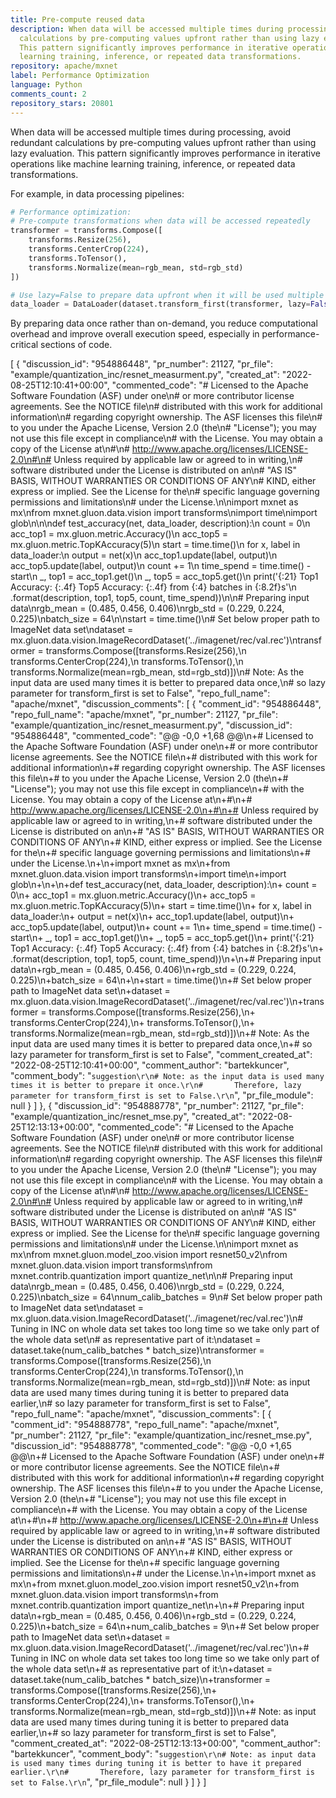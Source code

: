 ```yaml
---
title: Pre-compute reused data
description: When data will be accessed multiple times during processing, avoid redundant
  calculations by pre-computing values upfront rather than using lazy evaluation.
  This pattern significantly improves performance in iterative operations like machine
  learning training, inference, or repeated data transformations.
repository: apache/mxnet
label: Performance Optimization
language: Python
comments_count: 2
repository_stars: 20801
---
```


When data will be accessed multiple times during processing, avoid redundant calculations by pre-computing values upfront rather than using lazy evaluation. This pattern significantly improves performance in iterative operations like machine learning training, inference, or repeated data transformations.

For example, in data processing pipelines:

```python
# Performance optimization:
# Pre-compute transformations when data will be accessed repeatedly
transformer = transforms.Compose([
    transforms.Resize(256),
    transforms.CenterCrop(224),
    transforms.ToTensor(),
    transforms.Normalize(mean=rgb_mean, std=rgb_std)
])

# Use lazy=False to prepare data upfront when it will be used multiple times
data_loader = DataLoader(dataset.transform_first(transformer, lazy=False))
```

By preparing data once rather than on-demand, you reduce computational overhead and improve overall execution speed, especially in performance-critical sections of code.


[
  {
    "discussion_id": "954886448",
    "pr_number": 21127,
    "pr_file": "example/quantization_inc/resnet_measurment.py",
    "created_at": "2022-08-25T12:10:41+00:00",
    "commented_code": "# Licensed to the Apache Software Foundation (ASF) under one\n# or more contributor license agreements.  See the NOTICE file\n# distributed with this work for additional information\n# regarding copyright ownership.  The ASF licenses this file\n# to you under the Apache License, Version 2.0 (the\n# \"License\"); you may not use this file except in compliance\n# with the License.  You may obtain a copy of the License at\n#\n#   http://www.apache.org/licenses/LICENSE-2.0\n#\n# Unless required by applicable law or agreed to in writing,\n# software distributed under the License is distributed on an\n# \"AS IS\" BASIS, WITHOUT WARRANTIES OR CONDITIONS OF ANY\n# KIND, either express or implied.  See the License for the\n# specific language governing permissions and limitations\n# under the License.\n\nimport mxnet as mx\nfrom mxnet.gluon.data.vision import transforms\nimport time\nimport glob\n\n\ndef test_accuracy(net, data_loader, description):\n  count = 0\n  acc_top1 = mx.gluon.metric.Accuracy()\n  acc_top5 = mx.gluon.metric.TopKAccuracy(5)\n  start = time.time()\n  for x, label in data_loader:\n    output = net(x)\n    acc_top1.update(label, output)\n    acc_top5.update(label, output)\n    count += 1\n  time_spend = time.time() - start\n  _, top1 = acc_top1.get()\n  _, top5 = acc_top5.get()\n  print('{:21} Top1 Accuracy: {:.4f} Top5 Accuracy: {:.4f} from {:4} batches in {:8.2f}s'\n        .format(description, top1, top5, count, time_spend))\n\n# Preparing input data\nrgb_mean = (0.485, 0.456, 0.406)\nrgb_std = (0.229, 0.224, 0.225)\nbatch_size = 64\n\nstart = time.time()\n# Set below proper path to ImageNet data set\ndataset = mx.gluon.data.vision.ImageRecordDataset('../imagenet/rec/val.rec')\ntransformer = transforms.Compose([transforms.Resize(256),\n                                  transforms.CenterCrop(224),\n                                  transforms.ToTensor(),\n                                  transforms.Normalize(mean=rgb_mean, std=rgb_std)])\n# Note: As the input data are used many times it is better to prepared data once,\n#       so lazy parameter for transform_first is set to False",
    "repo_full_name": "apache/mxnet",
    "discussion_comments": [
      {
        "comment_id": "954886448",
        "repo_full_name": "apache/mxnet",
        "pr_number": 21127,
        "pr_file": "example/quantization_inc/resnet_measurment.py",
        "discussion_id": "954886448",
        "commented_code": "@@ -0,0 +1,68 @@\n+# Licensed to the Apache Software Foundation (ASF) under one\n+# or more contributor license agreements.  See the NOTICE file\n+# distributed with this work for additional information\n+# regarding copyright ownership.  The ASF licenses this file\n+# to you under the Apache License, Version 2.0 (the\n+# \"License\"); you may not use this file except in compliance\n+# with the License.  You may obtain a copy of the License at\n+#\n+#   http://www.apache.org/licenses/LICENSE-2.0\n+#\n+# Unless required by applicable law or agreed to in writing,\n+# software distributed under the License is distributed on an\n+# \"AS IS\" BASIS, WITHOUT WARRANTIES OR CONDITIONS OF ANY\n+# KIND, either express or implied.  See the License for the\n+# specific language governing permissions and limitations\n+# under the License.\n+\n+import mxnet as mx\n+from mxnet.gluon.data.vision import transforms\n+import time\n+import glob\n+\n+\n+def test_accuracy(net, data_loader, description):\n+  count = 0\n+  acc_top1 = mx.gluon.metric.Accuracy()\n+  acc_top5 = mx.gluon.metric.TopKAccuracy(5)\n+  start = time.time()\n+  for x, label in data_loader:\n+    output = net(x)\n+    acc_top1.update(label, output)\n+    acc_top5.update(label, output)\n+    count += 1\n+  time_spend = time.time() - start\n+  _, top1 = acc_top1.get()\n+  _, top5 = acc_top5.get()\n+  print('{:21} Top1 Accuracy: {:.4f} Top5 Accuracy: {:.4f} from {:4} batches in {:8.2f}s'\n+        .format(description, top1, top5, count, time_spend))\n+\n+# Preparing input data\n+rgb_mean = (0.485, 0.456, 0.406)\n+rgb_std = (0.229, 0.224, 0.225)\n+batch_size = 64\n+\n+start = time.time()\n+# Set below proper path to ImageNet data set\n+dataset = mx.gluon.data.vision.ImageRecordDataset('../imagenet/rec/val.rec')\n+transformer = transforms.Compose([transforms.Resize(256),\n+                                  transforms.CenterCrop(224),\n+                                  transforms.ToTensor(),\n+                                  transforms.Normalize(mean=rgb_mean, std=rgb_std)])\n+# Note: As the input data are used many times it is better to prepared data once,\n+#       so lazy parameter for transform_first is set to False",
        "comment_created_at": "2022-08-25T12:10:41+00:00",
        "comment_author": "bartekkuncer",
        "comment_body": "```suggestion\r\n# Note: as the input data is used many times it is better to prepare it once.\r\n#       Therefore, lazy parameter for transform_first is set to False.\r\n```",
        "pr_file_module": null
      }
    ]
  },
  {
    "discussion_id": "954888778",
    "pr_number": 21127,
    "pr_file": "example/quantization_inc/resnet_mse.py",
    "created_at": "2022-08-25T12:13:13+00:00",
    "commented_code": "# Licensed to the Apache Software Foundation (ASF) under one\n# or more contributor license agreements.  See the NOTICE file\n# distributed with this work for additional information\n# regarding copyright ownership.  The ASF licenses this file\n# to you under the Apache License, Version 2.0 (the\n# \"License\"); you may not use this file except in compliance\n# with the License.  You may obtain a copy of the License at\n#\n#   http://www.apache.org/licenses/LICENSE-2.0\n#\n# Unless required by applicable law or agreed to in writing,\n# software distributed under the License is distributed on an\n# \"AS IS\" BASIS, WITHOUT WARRANTIES OR CONDITIONS OF ANY\n# KIND, either express or implied.  See the License for the\n# specific language governing permissions and limitations\n# under the License.\n\nimport mxnet as mx\nfrom mxnet.gluon.model_zoo.vision import resnet50_v2\nfrom mxnet.gluon.data.vision import transforms\nfrom mxnet.contrib.quantization import quantize_net\n\n# Preparing input data\nrgb_mean = (0.485, 0.456, 0.406)\nrgb_std = (0.229, 0.224, 0.225)\nbatch_size = 64\nnum_calib_batches = 9\n# Set below proper path to ImageNet data set\ndataset = mx.gluon.data.vision.ImageRecordDataset('../imagenet/rec/val.rec')\n# Tuning in INC on whole data set takes too long time so we take only part of the whole data set\n# as representative part of it:\ndataset = dataset.take(num_calib_batches * batch_size)\ntransformer = transforms.Compose([transforms.Resize(256),\n                                  transforms.CenterCrop(224),\n                                  transforms.ToTensor(),\n                                  transforms.Normalize(mean=rgb_mean, std=rgb_std)])\n# Note: as input data are used many times during tuning it is better to prepared data earlier,\n#       so lazy parameter for transform_first is set to False",
    "repo_full_name": "apache/mxnet",
    "discussion_comments": [
      {
        "comment_id": "954888778",
        "repo_full_name": "apache/mxnet",
        "pr_number": 21127,
        "pr_file": "example/quantization_inc/resnet_mse.py",
        "discussion_id": "954888778",
        "commented_code": "@@ -0,0 +1,65 @@\n+# Licensed to the Apache Software Foundation (ASF) under one\n+# or more contributor license agreements.  See the NOTICE file\n+# distributed with this work for additional information\n+# regarding copyright ownership.  The ASF licenses this file\n+# to you under the Apache License, Version 2.0 (the\n+# \"License\"); you may not use this file except in compliance\n+# with the License.  You may obtain a copy of the License at\n+#\n+#   http://www.apache.org/licenses/LICENSE-2.0\n+#\n+# Unless required by applicable law or agreed to in writing,\n+# software distributed under the License is distributed on an\n+# \"AS IS\" BASIS, WITHOUT WARRANTIES OR CONDITIONS OF ANY\n+# KIND, either express or implied.  See the License for the\n+# specific language governing permissions and limitations\n+# under the License.\n+\n+import mxnet as mx\n+from mxnet.gluon.model_zoo.vision import resnet50_v2\n+from mxnet.gluon.data.vision import transforms\n+from mxnet.contrib.quantization import quantize_net\n+\n+# Preparing input data\n+rgb_mean = (0.485, 0.456, 0.406)\n+rgb_std = (0.229, 0.224, 0.225)\n+batch_size = 64\n+num_calib_batches = 9\n+# Set below proper path to ImageNet data set\n+dataset = mx.gluon.data.vision.ImageRecordDataset('../imagenet/rec/val.rec')\n+# Tuning in INC on whole data set takes too long time so we take only part of the whole data set\n+# as representative part of it:\n+dataset = dataset.take(num_calib_batches * batch_size)\n+transformer = transforms.Compose([transforms.Resize(256),\n+                                  transforms.CenterCrop(224),\n+                                  transforms.ToTensor(),\n+                                  transforms.Normalize(mean=rgb_mean, std=rgb_std)])\n+# Note: as input data are used many times during tuning it is better to prepared data earlier,\n+#       so lazy parameter for transform_first is set to False",
        "comment_created_at": "2022-08-25T12:13:13+00:00",
        "comment_author": "bartekkuncer",
        "comment_body": "```suggestion\r\n# Note: as input data is used many times during tuning it is better to have it prepared earlier.\r\n#       Therefore, lazy parameter for transform_first is set to False.\r\n```",
        "pr_file_module": null
      }
    ]
  }
]
